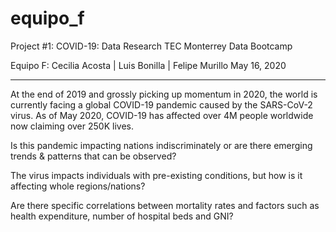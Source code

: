 # equipo_f
Project #1: COVID-19: Data Research
TEC Monterrey Data Bootcamp

Equipo F: 
Cecilia Acosta | Luis Bonilla | Felipe Murillo
May 16, 2020

------------------------------------------------------

At the end of 2019 and grossly picking up momentum in 2020, the world is currently facing a global COVID-19 pandemic caused by the SARS-CoV-2 virus. As of May 2020, COVID-19 has affected over 4M people worldwide now claiming over 250K lives.

  Is this pandemic impacting nations indiscriminately or are there emerging trends & patterns that can be observed?

  The virus impacts individuals with pre-existing conditions, but how is it affecting whole regions/nations?

  Are there specific correlations between mortality rates and factors such as health expenditure, number of hospital beds and   GNI?
